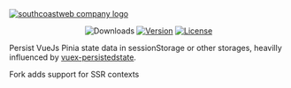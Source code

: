 <a href="https://southcoastweb.co.uk" target="_blank" alt="Link to southcoastweb's website">
    <picture>
      <source media="(prefers-color-scheme: dark)" srcset="https://southcoastweb.co.uk/images/new-scw-logo-dark.svg">
      <source media="(prefers-color-scheme: light)" srcset="https://southcoastweb.co.uk/images/new-scw-logo.svg">
      <img alt="southcoastweb company logo" src="https://southcoastweb.co.uk/images/new-scw-logo.svg">
    </picture>
</a>

<p align="center">
  <img src="https://img.shields.io/npm/dm/pinia-plugin-universal-persist.svg" alt="Downloads"></a>
  <a href="https://www.npmjs.com/package/pinia-plugin-universal-persist"><img src="https://img.shields.io/npm/v/pinia-plugin-universal-persist.svg" alt="Version"></a>
  <a href="https://github.com/craigrileyuk/pinia-plugin-universal-persist/blob/main/LICENSE"><img src="https://img.shields.io/npm/l/pinia-plugin-universal-persist.svg" alt="License"></a>
</p>

Persist VueJs Pinia state data in sessionStorage or other storages, heavilly influenced by [vuex-persistedstate](https://github.com/robinvdvleuten/vuex-persistedstate).

Fork adds support for SSR contexts
